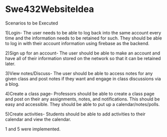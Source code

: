 # Swe432WebsiteIdea
Scenarios to be Executed

1)Login- The user needs to be able to log back into the same account every time and the information needs to be retained for such. They should be able to log in with their account information using firebase as the backend.

2)Sign up for an account- The user should be able to make an account and have all of their information stored on the network so that it can be retained later.

3)View notes/Discuss- The user should be able to access notes for any given class and post notes if they want and engage in class discussions via a blog.

4)Create a class page- Professors should be able to create a class page and post on their any assignments, notes, and notifications. This should be easy and accessible. They should be able to put up a calendar/notes/polls. 

5)Create activities- Students should be able to add activities to their calendar and view the calendar.

1 and 5 were implemented.
